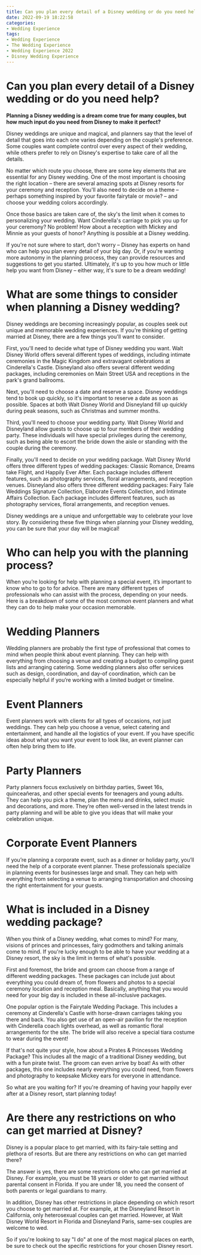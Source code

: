 ```yaml
---
title: Can you plan every detail of a Disney wedding or do you need help
date: 2022-09-19 18:22:58
categories:
- Wedding Experience
tags:
- Wedding Experience
- The Wedding Experience
- Wedding Experience 2022
- Disney Wedding Experience
---
```



# Can you plan every detail of a Disney wedding or do you need help?

**Planning a Disney wedding is a dream come true for many couples, but how much input do you need from Disney to make it perfect?**

Disney weddings are unique and magical, and planners say that the level of detail that goes into each one varies depending on the couple's preference. Some couples want complete control over every aspect of their wedding, while others prefer to rely on Disney's expertise to take care of all the details.

No matter which route you choose, there are some key elements that are essential for any Disney wedding. One of the most important is choosing the right location – there are several amazing spots at Disney resorts for your ceremony and reception. You'll also need to decide on a theme – perhaps something inspired by your favorite fairytale or movie? – and choose your wedding colors accordingly.

Once those basics are taken care of, the sky's the limit when it comes to personalizing your wedding. Want Cinderella's carriage to pick you up for your ceremony? No problem! How about a reception with Mickey and Minnie as your guests of honor? Anything is possible at a Disney wedding.

If you're not sure where to start, don't worry – Disney has experts on hand who can help you plan every detail of your big day. Or, if you're wanting more autonomy in the planning process, they can provide resources and suggestions to get you started. Ultimately, it's up to you how much or little help you want from Disney – either way, it's sure to be a dream wedding!

# What are some things to consider when planning a Disney wedding?

Disney weddings are becoming increasingly popular, as couples seek out unique and memorable wedding experiences. If you're thinking of getting married at Disney, there are a few things you'll want to consider.

First, you'll need to decide what type of Disney wedding you want. Walt Disney World offers several different types of weddings, including intimate ceremonies in the Magic Kingdom and extravagant celebrations at Cinderella's Castle. Disneyland also offers several different wedding packages, including ceremonies on Main Street USA and receptions in the park's grand ballrooms.

Next, you'll need to choose a date and reserve a space. Disney weddings tend to book up quickly, so it's important to reserve a date as soon as possible. Spaces at both Walt Disney World and Disneyland fill up quickly during peak seasons, such as Christmas and summer months.

Third, you'll need to choose your wedding party. Walt Disney World and Disneyland allow guests to choose up to four members of their wedding party. These individuals will have special privileges during the ceremony, such as being able to escort the bride down the aisle or standing with the couple during the ceremony.

Finally, you'll need to decide on your wedding package. Walt Disney World offers three different types of wedding packages: Classic Romance, Dreams take Flight, and Happily Ever After. Each package includes different features, such as photography services, floral arrangements, and reception venues. Disneyland also offers three different wedding packages: Fairy Tale Weddings Signature Collection, Elaborate Events Collection, and Intimate Affairs Collection. Each package includes different features, such as photography services, floral arrangements, and reception venues.

Disney weddings are a unique and unforgettable way to celebrate your love story. By considering these five things when planning your Disney wedding, you can be sure that your day will be magical!

# Who can help you with the planning process?

When you’re looking for help with planning a special event, it’s important to know who to go to for advice. There are many different types of professionals who can assist with the process, depending on your needs. Here is a breakdown of some of the most common event planners and what they can do to help make your occasion memorable.

# Wedding Planners

Wedding planners are probably the first type of professional that comes to mind when people think about event planning. They can help with everything from choosing a venue and creating a budget to compiling guest lists and arranging catering. Some wedding planners also offer services such as design, coordination, and day-of coordination, which can be especially helpful if you’re working with a limited budget or timeline.

# Event Planners

Event planners work with clients for all types of occasions, not just weddings. They can help you choose a venue, select catering and entertainment, and handle all the logistics of your event. If you have specific ideas about what you want your event to look like, an event planner can often help bring them to life.

# Party Planners

Party planners focus exclusively on birthday parties, Sweet 16s, quinceañeras, and other special events for teenagers and young adults. They can help you pick a theme, plan the menu and drinks, select music and decorations, and more. They’re often well-versed in the latest trends in party planning and will be able to give you ideas that will make your celebration unique.

# Corporate Event Planners

If you’re planning a corporate event, such as a dinner or holiday party, you’ll need the help of a corporate event planner. These professionals specialize in planning events for businesses large and small. They can help with everything from selecting a venue to arranging transportation and choosing the right entertainment for your guests.

# What is included in a Disney wedding package?

When you think of a Disney wedding, what comes to mind? For many, visions of princes and princesses, fairy godmothers and talking animals come to mind. If you're lucky enough to be able to have your wedding at a Disney resort, the sky is the limit in terms of what's possible.

First and foremost, the bride and groom can choose from a range of different wedding packages. These packages can include just about everything you could dream of, from flowers and photos to a special ceremony location and reception meal. Basically, anything that you would need for your big day is included in these all-inclusive packages.

One popular option is the Fairytale Wedding Package. This includes a ceremony at Cinderella's Castle with horse-drawn carriages taking you there and back. You also get use of an open-air pavilion for the reception with Cinderella coach lights overhead, as well as romantic floral arrangements for the site. The bride will also receive a special tiara costume to wear during the event!

If that's not quite your style, how about a Pirates & Princesses Wedding Package? This includes all the magic of a traditional Disney wedding, but with a fun pirate twist. The groom can even arrive by boat! As with other packages, this one includes nearly everything you could need, from flowers and photography to keepsake Mickey ears for everyone in attendance.

So what are you waiting for? If you're dreaming of having your happily ever after at a Disney resort, start planning today!

# Are there any restrictions on who can get married at Disney?

Disney is a popular place to get married, with its fairy-tale setting and plethora of resorts. But are there any restrictions on who can get married there?

The answer is yes, there are some restrictions on who can get married at Disney. For example, you must be 18 years or older to get married without parental consent in Florida. If you are under 18, you need the consent of both parents or legal guardians to marry.

In addition, Disney has other restrictions in place depending on which resort you choose to get married at. For example, at the Disneyland Resort in California, only heterosexual couples can get married. However, at Walt Disney World Resort in Florida and Disneyland Paris, same-sex couples are welcome to wed.

So if you're looking to say "I do" at one of the most magical places on earth, be sure to check out the specific restrictions for your chosen Disney resort.